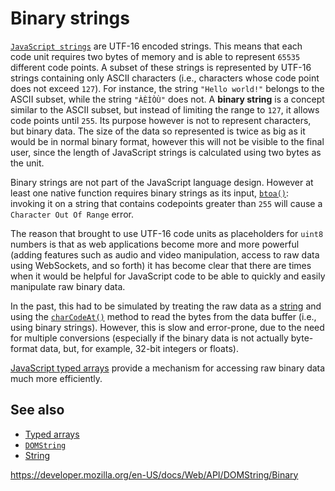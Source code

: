 # Binary strings

[`JavaScript strings`](https://developer.mozilla.org/en-US/docs/Web/JavaScript/Reference/Global_Objects/String) are UTF-16 encoded strings. This means that each code unit requires two bytes of memory and is able to represent `65535` different code points. A subset of these strings is represented by UTF-16 strings containing only ASCII characters (i.e., characters whose code point does not exceed `127`). For instance, the string `"Hello world!"` belongs to the ASCII subset, while the string `"ÀÈÌÒÙ"` does not. A **binary string** is a concept similar to the ASCII subset, but instead of limiting the range to `127`, it allows code points until `255`. Its purpose however is not to represent characters, but binary data. The size of the data so represented is twice as big as it would be in normal binary format, however this will not be visible to the final user, since the length of JavaScript strings is calculated using two bytes as the unit.

Binary strings are not part of the JavaScript language design. However at least one native function requires binary strings as its input, [`btoa()`](../windoworworkerglobalscope/btoa): invoking it on a string that contains codepoints greater than `255` will cause a `Character Out Of Range` error.

The reason that brought to use UTF-16 code units as placeholders for `uint8` numbers is that as web applications become more and more powerful (adding features such as audio and video manipulation, access to raw data using WebSockets, and so forth) it has become clear that there are times when it would be helpful for JavaScript code to be able to quickly and easily manipulate raw binary data.

In the past, this had to be simulated by treating the raw data as a [string](https://developer.mozilla.org/en-US/docs/Web/JavaScript/Reference/Global_Objects/String) and using the [`charCodeAt()`](https://developer.mozilla.org/en-US/docs/Web/JavaScript/Reference/Global_Objects/String/charCodeAt) method to read the bytes from the data buffer (i.e., using binary strings). However, this is slow and error-prone, due to the need for multiple conversions (especially if the binary data is not actually byte-format data, but, for example, 32-bit integers or floats).

[JavaScript typed arrays](https://developer.mozilla.org/en-US/docs/Web/JavaScript/Typed_arrays) provide a mechanism for accessing raw binary data much more efficiently.

## See also

- [Typed arrays](https://developer.mozilla.org/en-US/docs/Web/JavaScript/Typed_arrays)
- [`DOMString`](../domstring)
- [String](https://developer.mozilla.org/en-US/docs/Web/JavaScript/Reference/Global_Objects/String)

<a href="https://developer.mozilla.org/en-US/docs/Web/API/DOMString/Binary" class="_attribution-link">https://developer.mozilla.org/en-US/docs/Web/API/DOMString/Binary</a>
